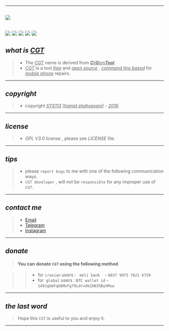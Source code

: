 -------------------------------------------------------------------------------------------------------------------
![](https://github.com/sys113/CGT/blob/master/CGT.png)
-------------------------------------------------------------------------------------------------------------------
![](https://img.shields.io/github/stars/SYS113/CGT.svg)
![](https://img.shields.io/github/forks/SYS113/CGT.svg)
![](https://img.shields.io/github/tag/SYS113/CGT.svg)
![](https://img.shields.io/github/release/SYS113/CGT.svg)
![](https://img.shields.io/github/issues/SYS113/CGT.svg)
------------------------------------------------------------------------------------------------------------------
## *what is <ins>CGT</ins>*

> * The *<ins>CGT</ins>* name is derived from *<ins>**C**li**G**sm**Tool**</ins>*.<br />
> * *<ins>CGT</ins>* is a tool *<ins>free</ins>* and *<ins>open source</ins>* , *<ins>command line based</ins>* for *<ins>mobile phone</ins>* repairs.
------------------------------------------------------------------------------------------------------------------
## *copyright*

> * copyright *<ins>SYS113</ins>* [*<ins>hamid shahsavani</ins>*] - *<ins>2019</ins>*.
------------------------------------------------------------------------------------------------------------------
## *license* 

> * _*GPL V3.0*_ license , please see _*LICENSE*_ file.
------------------------------------------------------------------------------------------------------------------
## *tips* 

> * please `report bugs` to me with one of the following communication ways.
> * `CGT developer` , will not be `responsible` for any improper use of `CGT`.

------------------------------------------------------------------------------------------------------------------
## *contact me* 

> * [Email](https://051.SYS113@gmail.com)
> * [Telegram](https://t.me/SYS113/)
> * [Instagram](https://instagram.com/sys113/)
------------------------------------------------------------------------------------------------------------------
## *donate* 

> #### You can donate `CGT` using the following method

> > * for `iranian` users :  &nbsp; `meli bank` &nbsp;&nbsp; - `6037 9975 7621 6759`
> > * for  &nbsp;`global`&nbsp;users : `BTC wallet id` - `149JgUmFqG6MvFg79Ldrvdk2bN35ByhMuw`
-------------------------------------------------------------------------------------------------------------------
## *the last word* 

> Hope this `CGT` is useful to you and enjoy it.
-------------------------------------------------------------------------------------------------------------------
